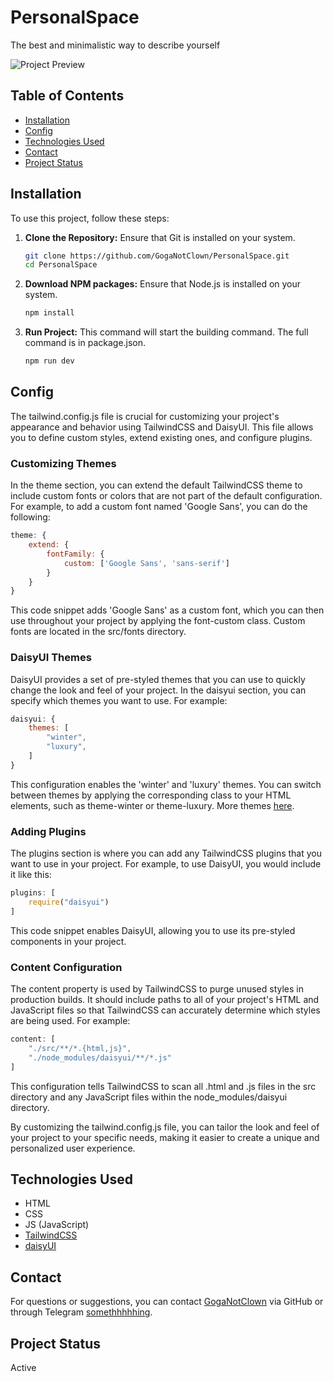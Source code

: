 # PersonalSpace

The best and minimalistic way to describe yourself

![Project Preview](https://i.postimg.cc/dQWRNj0x/image.png)

## Table of Contents

- [Installation](#installation)
- [Config](#config)
- [Technologies Used](#technologies-used)
- [Contact](#contact)
- [Project Status](#project-status)

## Installation

To use this project, follow these steps:

1. **Clone the Repository:**
   Ensure that Git is installed on your system.
   ```bash
   git clone https://github.com/GogaNotClown/PersonalSpace.git
   cd PersonalSpace
   ```

2. **Download NPM packages:**
   Ensure that Node.js is installed on your system.
   ```bash
   npm install
   ```

3. **Run Project:**
   This command will start the building command. The full command is in package.json.
   ```bash
   npm run dev
   ```

## Config

The tailwind.config.js file is crucial for customizing your project's appearance and behavior using TailwindCSS and
DaisyUI. This file allows you to define custom styles, extend existing ones, and configure plugins.

### Customizing Themes

In the theme section, you can extend the default TailwindCSS theme to include custom fonts or colors that are not part
of the default configuration. For example, to add a custom font named 'Google Sans', you can do the following:

```js
theme: {
    extend: {
        fontFamily: {
            custom: ['Google Sans', 'sans-serif']
        }
    }
}
```

This code snippet adds 'Google Sans' as a custom font, which you can then use throughout your project by applying the
font-custom class. Custom fonts are located in the src/fonts directory.

### DaisyUI Themes

DaisyUI provides a set of pre-styled themes that you can use to quickly change the look and feel of your project. In the
daisyui section, you can specify which themes you want to use. For example:

```js
daisyui: {
    themes: [
        "winter",
        "luxury",
    ]
}
```

This configuration enables the 'winter' and 'luxury' themes. You can switch between themes by applying the corresponding
class to your HTML elements, such as theme-winter or theme-luxury. More themes [here](https://daisyui.com/docs/themes/).

### Adding Plugins

The plugins section is where you can add any TailwindCSS plugins that you want to use in your project. For
example, to use DaisyUI, you would include it like this:

```js
plugins: [
    require("daisyui")
]
```

This code snippet enables DaisyUI, allowing you to use its pre-styled components in your project.

### Content Configuration

The content property is used by TailwindCSS to purge unused styles in production builds. It should include paths to all
of your project's HTML and JavaScript files so that TailwindCSS can accurately determine which styles are being used.
For example:

```js
content: [
    "./src/**/*.{html,js}",
    "./node_modules/daisyui/**/*.js"
]
```

This configuration tells TailwindCSS to scan all .html and .js files in the src directory and any JavaScript files
within the node_modules/daisyui directory.

By customizing the tailwind.config.js file, you can tailor the look and feel of your project to your specific needs,
making it easier to create a unique and personalized user experience.

## Technologies Used

- HTML
- CSS
- JS (JavaScript)
- [TailwindCSS](https://tailwindcss.com/)
- [daisyUI](https://daisyui.com/)

## Contact

For questions or suggestions, you can contact [GogaNotClown](https://github.com/GogaNotClown/) via GitHub or through Telegram [somethhhhhing](https://t.me/somethhhhhing).

## Project Status

Active